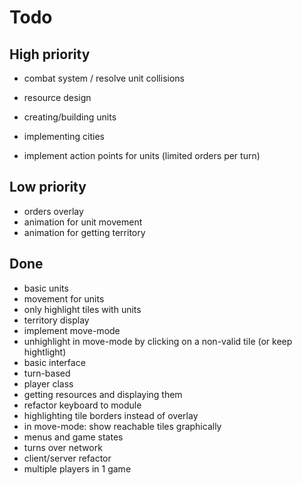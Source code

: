 # Todo

## High priority

- combat system / resolve unit collisions

- resource design
- creating/building units
- implementing cities
- implement action points for units (limited orders per turn)


## Low priority

- orders overlay
- animation for unit movement
- animation for getting territory

## Done
- basic units
- movement for units
- only highlight tiles with units
- territory display
- implement move-mode
- unhighlight in move-mode by clicking on a non-valid tile (or keep hightlight)
- basic interface
- turn-based
- player class
- getting resources and displaying them
- refactor keyboard to module
- highlighting tile borders instead of overlay
- in move-mode: show reachable tiles graphically
- menus and game states
- turns over network
- client/server refactor
- multiple players in 1 game

